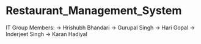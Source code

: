# Restaurant_Management_System
 IT Group Members:
-> Hrishubh Bhandari
-> Gurupal Singh
-> Hari Gopal
-> Inderjeet Singh
-> Karan Hadiyal
